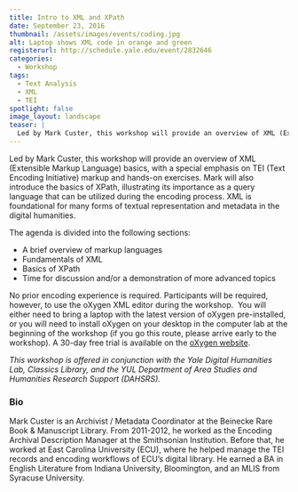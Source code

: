 ```yaml
---
title: Intro to XML and XPath
date: September 23, 2016
thumbnail: /assets/images/events/coding.jpg
alt: Laptop shows XML code in orange and green
registerurl: http://schedule.yale.edu/event/2832646
categories:
  - Workshop
tags:
  - Text Analysis
  - XML
  - TEI
spotlight: false
image_layout: landscape
teaser: |
  Led by Mark Custer, this workshop will provide an overview of XML (Extensible Markup Language) basics, with a special emphasis on TEI (Text Encoding Initiative) markup and hands-on exercises.
---
```

Led by Mark Custer, this workshop will provide an overview of XML (Extensible Markup Language) basics, with a special emphasis on TEI (Text Encoding Initiative) markup and hands-on exercises. Mark will also introduce the basics of XPath, illustrating its importance as a query language that can be utilized during the encoding process. XML is foundational for many forms of textual representation and metadata in the digital humanities.

The agenda is divided into the following sections:
 * A brief overview of markup languages
 * Fundamentals of XML
 * Basics of XPath
 * Time for discussion and/or a demonstration of more advanced topics

No prior encoding experience is required. Participants will be required, however, to use the oXygen XML editor during the workshop.  You will either need to bring a laptop with the latest version of oXygen pre-installed, or you will need to install oXygen on your desktop in the computer lab at the beginning of the workshop (if you go this route, please arrive early to the workshop). A 30-day free trial is available on the <a href='https://www.oxygenxml.com/xml_editor/register.html#get_trial' target='_blank'>oXygen website</a>.

*This workshop is offered in conjunction with the Yale Digital Humanities Lab, Classics Library, and the YUL Department of Area Studies and Humanities Research Support (DAHSRS).*

### Bio
Mark Custer is an Archivist / Metadata Coordinator at the Beinecke Rare Book &amp; Manuscript Library. From 2011-2012, he worked as the Encoding Archival Description Manager at the Smithsonian Institution. Before that, he worked at East Carolina University (ECU), where he helped manage the TEI records and encoding workflows of ECU’s digital library. He earned a BA in English Literature from Indiana University, Bloomington, and an MLIS from Syracuse University.
